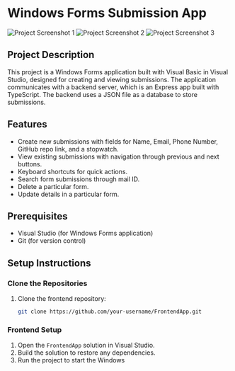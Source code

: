 # Windows Forms Submission App

![Project Screenshot 1](https://drive.google.com/uc?id=1nh5Psc-QN1a-XazBixvhXUYoMUbH64Hz)
![Project Screenshot 2](https://drive.google.com/uc?id=11yzIg-vvWea-otR0NUMdlygtkpGiGRwm)
![Project Screenshot 3](https://drive.google.com/uc?id=1uAhOr5CPJYaKC9QLD3g6Vj4RdqHlCYsD)


## Project Description

This project is a Windows Forms application built with Visual Basic in Visual Studio, designed for creating and viewing submissions. The application communicates with a backend server, which is an Express app built with TypeScript. The backend uses a JSON file as a database to store submissions.

## Features

- Create new submissions with fields for Name, Email, Phone Number, GitHub repo link, and a stopwatch.
- View existing submissions with navigation through previous and next buttons.
- Keyboard shortcuts for quick actions.
- Search form submissions through mail ID.
- Delete a particular form.
- Update details in a particular form.

## Prerequisites

- Visual Studio (for Windows Forms application)
- Git (for version control)

## Setup Instructions

### Clone the Repositories

1. Clone the frontend repository:
    ```sh
    git clone https://github.com/your-username/FrontendApp.git
    ```

### Frontend Setup

1. Open the `FrontendApp` solution in Visual Studio.
2. Build the solution to restore any dependencies.
3. Run the project to start the Windows
